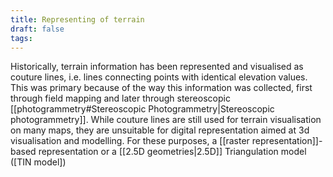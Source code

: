 ```yaml
---
title: Representing of terrain
draft: false
tags:
---
```

 
Historically, terrain information has been represented and visualised as couture lines, i.e. lines connecting points with identical elevation values. This was primary because of the way this information was collected, first through field mapping and later through stereoscopic [[photogrammetry#Stereoscopic Photogrammetry|Stereoscopic photogrammetry]]. While couture lines are still used for terrain visualisation on many maps, they are unsuitable for digital representation aimed at 3d visualisation and modelling.  For these purposes, a [[raster representation]]-based representation or a [[2.5D geometries|2.5D]] Triangulation model ([TIN model])
